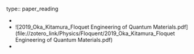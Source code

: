 type:: paper_reading

-
- ![2019_Oka_Kitamura_Floquet Engineering of Quantum Materials.pdf](file://zotero_link/Physics/Floquent/2019_Oka_Kitamura_Floquet Engineering of Quantum Materials.pdf)
-